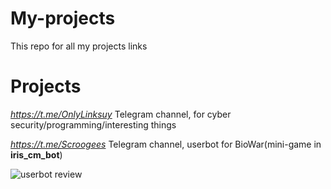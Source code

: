 # My-projects
This repo for all my projects links

# Projects

*https://t.me/OnlyLinksuy* Telegram channel, for cyber security/programming/interesting things

*https://t.me/Scroogees* Telegram channel, userbot for BioWar(mini-game in **iris_cm_bot**)

![userbot review](https://github.com/SkrudjReal/My-projects/assets/76687908/5bd7c82d-e041-4a61-8891-1fd9c88fbfd4)

